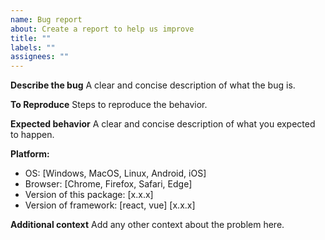 ```yaml
---
name: Bug report
about: Create a report to help us improve
title: ""
labels: ""
assignees: ""
---
```


**Describe the bug**
A clear and concise description of what the bug is.

**To Reproduce**
Steps to reproduce the behavior.

**Expected behavior**
A clear and concise description of what you expected to happen.

**Platform:**

- OS: [Windows, MacOS, Linux, Android, iOS]
- Browser: [Chrome, Firefox, Safari, Edge]
- Version of this package: [x.x.x]
- Version of framework: [react, vue] [x.x.x]

**Additional context**
Add any other context about the problem here.
